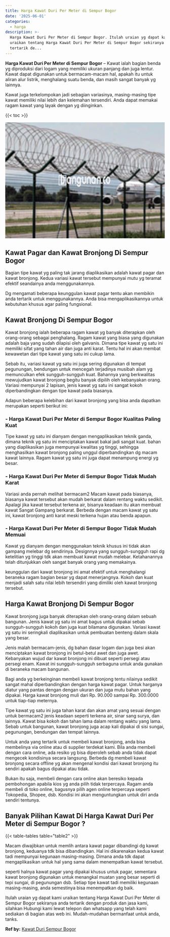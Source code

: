 ```yaml
---
title: Harga Kawat Duri Per Meter di Sempur Bogor
date: '2025-06-01'
categories:
  - harga
description: >-
  Harga Kawat Duri Per Meter di Sempur Bogor. Itulah uraian yg dapat kami
  uraikan tentang Harga Kawat Duri Per Meter di Sempur Bogor sekiranya anda
  tertarik de...
---
```


**Harga Kawat Duri Per Meter di Sempur Bogor** – Kawat ialah bagian benda yg diproduksi dari logam yang memiliki ukuran panjang dan juga lentur. Kawat dapat digunakan untuk bermacam-macam hal, apakah itu untuk aliran alur listrik, menghalang suatu benda, dan masih sangat banyak yg lainnya.

Kawat juga terkelompokan jadi sebagian variasinya, masing-masing tipe kawat memiliki nilai lebih dan kelemahan tersendiri. Anda dapat memakai ragam kawat yang layak dengan yg diinginkan.

{{< toc >}}

![Harga Kawat Duri Per Meter di Sempur Bogor](/images/jual-kawat-murah35.png)

## Kawat Pagar dan Kawat Bronjong Di Sempur Bogor

Bagian tipe kawat yg paling tak jarang diaplikasikan adalah kawat pagar dan kawat bronjong. Kedua variasi kawat tersebut mempunyai mutu yg teramat efektif seandainya anda menggunakannya.

Dg mengamati beberapa keunggulan kawat pagar tentu akan membikin anda tertarik untuk menggunakannya. Anda bisa mengaplikasikannya untuk kebutuhan khusus agar paling fungsional.

## Kawat Bronjong Di Sempur Bogor

Kawat bronjong ialah beberapa ragam kawat yg banyak diterapkan oleh orang-orang sebagai penghalang. Ragam kawat yang biasa yang digunakan adalah baja yang sudah dilapisi oleh galvanis. Dimana tipe kawat yg satu ini memiliki sifat yang tahan air dan juga anti karat. Tentu hal ini akan membat kewawetan dari tipe kawat yang satu ini cukup lama.

Sebab itu, variasi kawat yg satu ini juga sering digunakan di tempat pegunungan, bendungan untuk mencegah terjadinya musibah alam yg memunculkan efek sungguh-sungguh kuat. Bahannya yang berkwalitas mewujudkan kawat bronjong begitu banyak dipilih oleh kebanyakan orang. Variasi mempunyai 2 lapisan, jenis kawat yg satu ini sangat kokoh diperbandingkan dengan tipe kawat pada biasanya.

Adapun beberapa kelebihan dari kawat bronjong yang bisa anda dapatkan merupakan seperti berikut ini:

### \- Harga Kawat Duri Per Meter di Sempur Bogor Kualitas Paling Kuat

Tipe kawat yg satu ini dianyam dengan mengaplikasikan teknik ganda, dimana teknik yg satu ini menciptakan kawat bakal jadi sangat kuat. bahan yang diaplikasikan juga mempunyai kwalitas yg tinggi, sehingga menghasilkan kawat bronjong paling unggul diperbandingkan dg macam kawat lainnya. Ragam kawat yg satu ini juga dapat menampung energi yg besar.

### \- Harga Kawat Duri Per Meter di Sempur Bogor Tidak Mudah Karat

Variasi anda pernah melihat bermacam2 Macam kawat pada biasanya, biasanya kawat tersebut akan mudah berkarat dalam rentang waktu sedikit. Apalagi jika kawat tersebut terkena air, bisanya keadaan itu akan membuat kawat Sangat Gampang berkarat. Berbeda dengan macam kawat yg satu ini, kawat bronjong anti karat meski terkena hujan atau benda apapun.

### \- Harga Kawat Duri Per Meter di Sempur Bogor Tidak Mudah Memuai

Kawat yg dianyam dengan menggunakan teknik khusus ini tidak akan gampang melebar dg sendirinya. Designnya yang sungguh-sungguh rapi dg ketelitian yg tinggi tdk akan membuat kawat mudah melebar. Ketahanannya telah ditunjukkan oleh sangat banyak orang yang memakainya.

keunggulan dari kawat bronjong ini amat efektif untuk menghalangi beraneka ragam bagian besar yg dapat menerjangnya. Kokoh dan kuat menjadi salah satu nilai lebih tersendiri yang dimiliki oleh kawat bronjong tersebut.

## Harga Kawat Bronjong Di Sempur Bogor

Kawat bronjong juga banyak diterapkan oleh orang-orang dalam sebuah bangunan. Jenis kawat yg satu ini amat bagus untuk dipakai sebab sungguh-sungguh kokoh dan juga kuat bilamana digunakan. Variasi kawat yg satu ini seringkali diaplikasikan untuk pembuatan benteng dalam skala yang besar.

Jenis malah bermacam-jenis, dg bahan dasar logam dan juga besi akan menciptakan kawat bronjong ini betul-betul awet dan juga awet. Kebanyakan wujud dar kawat bronjong ini dibuat seperti persegi atau persegi enam. Kawat ini sungguh-sungguh serbaguna untuk anda gunakan di beraneka macam bangunan.

Bagi anda yg berkeinginan membeli kawat bronjong tentu nilainya sedikit sangat mahal diperbandingkan dengan harga kawat pagar. Untuk harganya diatur yang pantas dengan dengan ukuran dan juga mutu bahan yang dipakai. Harga kawat bronjong muli dari Rp. 90.000 sampai Rp. 300.0000 untuk tiap-tiap meternya.

Tipe kawat yg satu ini juga tahan karat dan akan amat yang sesuai dengan untuk bermacam2 jenis keadaan seperti terkena air, sinar sang surya, dan lainnya. Kawat bisa kokoh dan tahan lama dalam rentang waktu yang lama. Sebab untuk bangunan, kawat bronjong juga acap kali dipakai di sisi sungai, pegunungan, bendungan dan tempat lainnya.

Untuk anda yang tertarik untuk membeli kawat bronjong, anda bisa membelinya via online atau di supplier terdekat kami. Bila anda membeli dengan cara online, ada resiko yg bisa diperoleh sebab anda tidak dapat mengecek kondisinya secara langsung. Berbeda dg membeli kawat bronjong secara offline yg akan mengenal kondisi dari kawat bronjong itu sendiri apakah bagus dipakai atau tidak.

Bukan itu saja, membeli dengan cara online akan beresiko kepada pembohongan apabila kios yg anda pilih tidak terpercaya. Ragam anda membeli di toko online, bagusnya pilih agen online terpercaya seperti Tokopedia, Shopee, dsb. Kondisi ini akan menguntungkan untuk diri anda sendiri tentunya.

## Banyak Pilihan Kawat Di Harga Kawat Duri Per Meter di Sempur Bogor ?

{{< table-tables table="table2" >}}

Macam diwajibkan untuk memlih antara kawat pagar dibandingi dg kawat bronjong, keduanya tdk bisa dibandingkan. Hal ini dikarenakan kedua kawat tadi mempunyai kegunaan masing-masing. Dimana anda tdk dapat mengaplikasikan untuk hal yang sama dalam menempatkan kawat tersebut.

seperti halnya kawat pagar yang dipakai khusus untuk pagar, sementara kawat bronjong digunakan untuk menangkal muatan yang besar seperti di tepi sungai, di pegunungan dsb. Setiap tipe kawat tadi memiliki kegunaan masing-masing, anda semestinya bisa menempatkan dg baik.

Itulah uraian yg dapat kami uraikan tentang Harga Kawat Duri Per Meter di Sempur Bogor sekiranya anda tertarik dengan produk dan jasa kami, silahkan Hubungi kami lewat telepon dan whatsapp yang telah kami sediakan di bagian atas web ini. Mudah-mudahan bermanfaat untuk anda, tanks.

**Ref by:** [Kawat Duri Sempur Bogor](https://id.wikipedia.org/wiki/Kawat)
